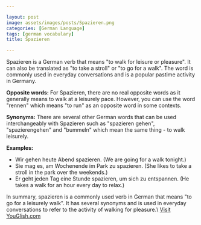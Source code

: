 ```yaml
---

layout: post
image: assets/images/posts/Spazieren.png
categories: [German Language]
tags: [german vocabulary]
title: Spazieren

---
```


Spazieren is a German verb that means "to walk for leisure or pleasure". It can also be translated as "to take a stroll" or "to go for a walk". The word is commonly used in everyday conversations and is a popular pastime activity in Germany.

**Opposite words:** For Spazieren, there are no real opposite words as it generally means to walk at a leisurely pace. However, you can use the word "rennen" which means "to run" as an opposite word in some contexts.

**Synonyms:** There are several other German words that can be used interchangeably with Spazieren such as "spazieren gehen", "spazierengehen" and "bummeln" which mean the same thing - to walk leisurely.

**Examples:**
- Wir gehen heute Abend spazieren. (We are going for a walk tonight.)
- Sie mag es, am Wochenende im Park zu spazieren. (She likes to take a stroll in the park over the weekends.)
- Er geht jeden Tag eine Stunde spazieren, um sich zu entspannen. (He takes a walk for an hour every day to relax.)

In summary, spazieren is a commonly used verb in German that means "to go for a leisurely walk". It has several synonyms and is used in everyday conversations to refer to the activity of walking for pleasure.\ <a id="yg-widget-0" class="youglish-widget" data-query="Spazieren" data-lang="german" data-components="8412" data-auto-start="0" data-bkg-color="theme_light" data-title="How%20to%20pronounce%20Spazieren%20in%20German"  rel="nofollow" href="https://youglish.com">Visit YouGlish.com</a><script async src="https://youglish.com/public/emb/widget.js" charset="utf-8"></script>